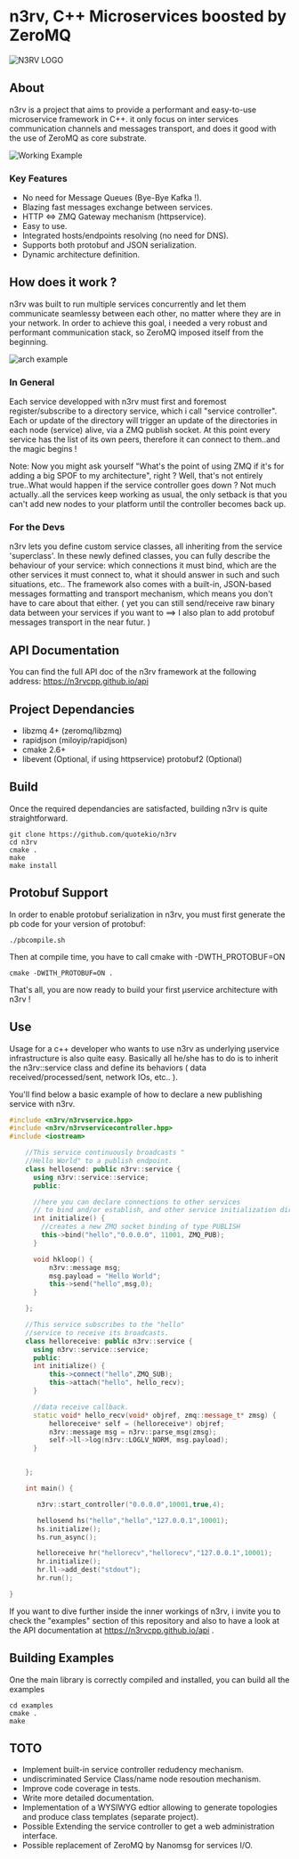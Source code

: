 n3rv, C++ Microservices boosted by ZeroMQ
=========================================


![N3RV LOGO](/resources/images/n3rv.png?raw=true "n3rv logo")


About
-----

n3rv is a project that aims to provide a performant and easy-to-use microservice framework in C++. it only focus on inter services communication channels and messages transport, and does it good with the use of ZeroMQ as core substrate.

![Working Example](/resources/images/screens/sc1.png "working example")

### Key Features

 - No need for Message Queues (Bye-Bye Kafka !).
 - Blazing fast messages exchange between services.
 - HTTP <=> ZMQ Gateway mechanism (httpservice).
 - Easy to use.
 - Integrated hosts/endpoints resolving (no need for DNS).
 - Supports both protobuf and JSON serialization.
 - Dynamic architecture definition.
 
 
How does it work ?
------------------

n3rv was built to run multiple services concurrently and let them communicate seamlessy between each other, no matter where they are in your network.
In order to achieve this goal, i needed a very robust and performant communication stack, so ZeroMQ imposed itself from the beginning.

![arch example](/resources/images/n3rv_arch_example.png?raw=true "arch example")

### In General

Each service developped with n3rv must first and foremost register/subscribe to a directory service, which i call "service controller". Each or update of the directory will trigger an update of the directories in each node (service) alive, via a ZMQ publish socket.
At this point every service has the list of its own peers, therefore it can connect to them..and the magic begins !

Note: Now you might ask yourself "What's the point of using ZMQ if it's for adding a big SPOF to my architecture", right ? Well, that's not entirely true..What would happen if the service controller goes down ? Not much actually..all the services keep working as usual, the only setback is that you can't add new nodes to your platform until the controller becomes back up.

### For the Devs

n3rv lets you define custom service classes, all inheriting from the service 'superclass'. In these newly defined classes, you can fully describe the behaviour of your service: which connections it must bind, which are the other services it must connect to, what it should answer in such and such situations, etc..
The framework also comes with a built-in, JSON-based messages formatting and transport mechanism, which means you don't have to care about that either. ( yet you can still send/receive raw binary data between your services if you want to ==> I also plan to add protobuf messages transport in the near futur. )

API Documentation
-----------------

You can find the full API doc of the n3rv framework at the following address: https://n3rvcpp.github.io/api


Project Dependancies
--------------------

* libzmq 4+ (zeromq/libzmq)
* rapidjson (miloyip/rapidjson)
* cmake 2.6+
* libevent (Optional, if using httpservice)
  protobuf2 (Optional)

Build
-----

Once the required dependancies are satisfacted, building n3rv is quite straightforward.

```Shell
git clone https://github.com/quotekio/n3rv
cd n3rv
cmake .
make
make install
```
Protobuf Support
----------------
In order to enable protobuf serialization in n3rv, you must first generate the pb code for your version of protobuf:

```Shell
./pbcompile.sh
```

Then at compile time, you have to call cmake with -DWTH_PROTOBUF=ON

```Shell
cmake -DWITH_PROTOBUF=ON .
```

That's all, you are now ready to build your first µservice architecture with n3rv !


Use
---

Usage for a c++ developer who wants to use n3rv as underlying µservice infrastructure is also quite easy.
Basically all he/she has to do is to inherit the n3rv::service class and define its behaviors ( data received/processed/sent, network IOs, etc.. ).

You'll find below a basic example of how to declare a new publishing service with n3rv.

```C++
#include <n3rv/n3rvservice.hpp>
#include <n3rv/n3rvservicecontroller.hpp>
#include <iostream>

    //This service continuously broadcasts "
    //Hello World" to a publish endpoint.
    class hellosend: public n3rv::service {
      using n3rv::service::service;
      public:

      //here you can declare connections to other services 
      // to bind and/or establish, and other service initialization directices.
      int initialize() {
        //creates a new ZMQ socket binding of type PUBLISH
        this->bind("hello","0.0.0.0", 11001, ZMQ_PUB);
      }

      void hkloop() {
          n3rv::message msg;
          msg.payload = "Hello World";
          this->send("hello",msg,0);
      }

    };

    //This service subscribes to the "hello" 
    //service to receive its broadcasts.
    class helloreceive: public n3rv::service {
      using n3rv::service::service;
      public:
      int initialize() {
          this->connect("hello",ZMQ_SUB);
          this->attach("hello", hello_recv);
      }

      //data receive callback.
      static void* hello_recv(void* objref, zmq::message_t* zmsg) {
          helloreceive* self = (helloreceive*) objref;      
          n3rv::message msg = n3rv::parse_msg(zmsg);
          self->ll->log(n3rv::LOGLV_NORM, msg.payload);
      }


    };

    int main() {

       n3rv::start_controller("0.0.0.0",10001,true,4);

       hellosend hs("hello","hello","127.0.0.1",10001);
       hs.initialize();
       hs.run_async();

       helloreceive hr("hellorecv","hellorecv","127.0.0.1",10001);
       hr.initialize();
       hr.ll->add_dest("stdout");
       hr.run();

}
```

If you want to dive further inside the inner workings of n3rv, i invite you to check the "examples" section of this repository and also to have a look at the API documentation at https://n3rvcpp.github.io/api .

Building Examples
-----------------

One the main library is correctly compiled and installed, you can build all the examples

```Shell
cd examples
cmake .
make
```

TOTO
----

- Implement built-in service controller redudency mechanism.
- undiscriminated Service Class/name node resoution mechanism.
- Improve code coverage in tests.
- Write more detailed documentation.
- Implementation of a WYSIWYG edtior allowing to generate topologies and produce class templates (separate project).
- Possible Extending the service controller to get a web administration interface.
- Possible replacement of ZeroMQ by Nanomsg for services I/O.

